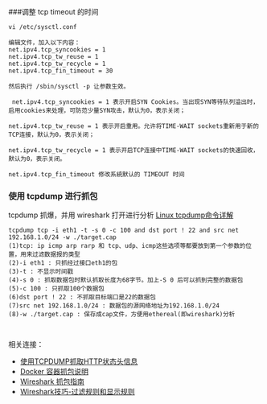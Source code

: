 ###调整 tcp timeout 的时间
``` 
vi /etc/sysctl.conf

编辑文件，加入以下内容：
net.ipv4.tcp_syncookies = 1
net.ipv4.tcp_tw_reuse = 1
net.ipv4.tcp_tw_recycle = 1
net.ipv4.tcp_fin_timeout = 30

然后执行 /sbin/sysctl -p 让参数生效。

 net.ipv4.tcp_syncookies = 1 表示开启SYN Cookies。当出现SYN等待队列溢出时，启用cookies来处理，可防范少量SYN攻击，默认为0，表示关闭；

net.ipv4.tcp_tw_reuse = 1 表示开启重用。允许将TIME-WAIT sockets重新用于新的TCP连接，默认为0，表示关闭；

net.ipv4.tcp_tw_recycle = 1 表示开启TCP连接中TIME-WAIT sockets的快速回收，默认为0，表示关闭。

net.ipv4.tcp_fin_timeout 修改系統默认的 TIMEOUT 时间

```

### 使用 tcpdump 进行抓包
tcpdump 抓爆，并用 wireshark 打开进行分析
[Linux tcpdump命令详解](https://www.cnblogs.com/ggjucheng/archive/2012/01/14/2322659.html) 

```
tcpdump tcp -i eth1 -t -s 0 -c 100 and dst port ! 22 and src net 192.168.1.0/24 -w ./target.cap
(1)tcp: ip icmp arp rarp 和 tcp、udp、icmp这些选项等都要放到第一个参数的位置，用来过滤数据报的类型
(2)-i eth1 : 只抓经过接口eth1的包
(3)-t : 不显示时间戳
(4)-s 0 : 抓取数据包时默认抓取长度为68字节。加上-S 0 后可以抓到完整的数据包
(5)-c 100 : 只抓取100个数据包
(6)dst port ! 22 : 不抓取目标端口是22的数据包
(7)src net 192.168.1.0/24 : 数据包的源网络地址为192.168.1.0/24
(8)-w ./target.cap : 保存成cap文件，方便用ethereal(即wireshark)分析

 
```
相关连接：
- [使用TCPDUMP抓取HTTP状态头信息](http://blog.sina.com.cn/s/blog_7475811f0101f6j5.html)
- [Docker 容器抓包说明](https://juejin.im/post/5a1bd916f265da432153c406)
- [Wireshark 抓包指南](https://www.52coding.com.cn/index.php?/Articles/single/20)
- [Wireshark技巧-过滤规则和显示规则](https://blog.csdn.net/JoeBlackzqq/article/details/54089673)